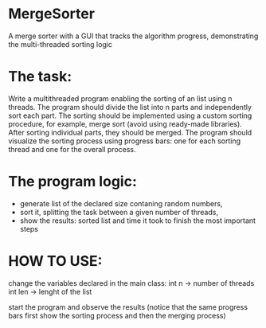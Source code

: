 # MergeSorter
A merge sorter with a GUI that tracks the algorithm progress, demonstrating the multi-threaded sorting logic

# The task:

Write a multithreaded program enabling the sorting of an list using n threads. 
The program should divide the list into n parts and independently sort each part. 
The sorting should be implemented using a custom sorting procedure, for example, merge sort (avoid using ready-made libraries). 
After sorting individual parts, they should be merged. 
The program should visualize the sorting process using progress bars: one for each sorting thread and one for the overall process. 

# The program logic: 

- generate list of the declared size contaning random numbers, 
- sort it, splitting the task between a given number of threads,
- show the results: sorted list and time it took to finish the most important steps 

# HOW TO USE:

change the variables declared in the main class:
int n         ->           number of threads 
int len       ->           lenght of the list

start the program and observe the results
(notice that the same progress bars first show the sorting process and then the merging process)
